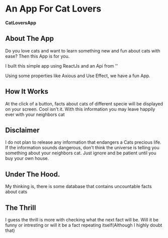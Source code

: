 # An App For Cat Lovers

**CatLoversApp**

## About The App
Do you love cats and want to learn something new and fun about cats with ease?
Then this App is for you.

I built this simple app using ReactJs and an Api from ''

Using some properties like Axious and Use Effect, we have a fun App.

## How It Works

At the click of a button, facts about cats of different specie will be displayed on your screen.
Cool isn't it.
With this information you may leave happily ever with your neighbors cat

## Disclaimer
I do not plan to release any information that endangers a Cats precious life. If the information sounds dangerous, don't think the universe is telling you something about your neighbors cat. Just ignore and be patient until you buy your own house.

## Under The Hood.
My thinking is, there is some database that contains uncountable facts about cats

## The Thrill
I guess the thrill is more with checking what the next fact will be. Will it be funny or intresting or will it be a fact repeating itself(Although I highly doubt that)